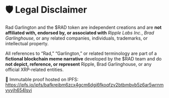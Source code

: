 # 🛡 Legal Disclaimer

Rad Garlington and the $RAD token are independent creations and are **not affiliated with, endorsed by, or associated with** *Ripple Labs Inc.*, *Brad Garlinghouse*, or any related companies, individuals, trademarks, or intellectual property.

All references to “Rad,” “Garlington,” or related terminology are part of a **fictional blockchain meme narrative** developed by the $RAD team and do **not depict, reference, or represent** Ripple, Brad Garlinghouse, or any official XRP-related entities.

📎 Immutable proof hosted on IPFS:  
https://ipfs.io/ipfs/bafkreibm6zcx4gcm6dgi6fkoqfzv2btbmbvb5z6ar5wrnmvyvjh654lsvi
